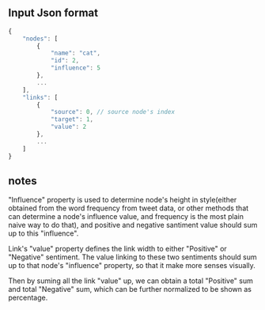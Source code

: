 ## Input Json format

```javascript
{
	"nodes": [
		{
			"name": "cat",
			"id": 2,
			"influence": 5
		},
		...
	],
	"links": [
		{
			"source": 0, // source node's index
			"target": 1,
			"value": 2
		},
		...
	]
}
```
## notes

"Influence" property is used to determine node's height in style(either obtained from the word frequency from tweet data, or other methods that can determine a node's influence value, and frequency is the most plain naive way to do that), and positive and negative santiment value should sum up to this "influence".

Link's "value" property defines the link width to either "Positive" or "Negative" sentiment. The value linking to these two sentiments should sum up to that node's "influence" property, so that it make more senses visually.

Then by suming all the link "value" up, we can obtain a total "Positive" sum and total "Negative" sum, which can be further normalized to be shown as percentage.

